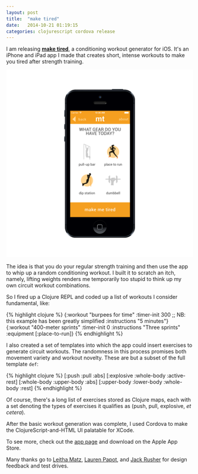 ```yaml
---
layout: post
title:  "make tired"
date:   2014-10-21 01:19:15
categories: clojurescript cordova release
---
```

I am releasing **[make tired](/maketired)**, a conditioning workout generator for
iOS. It's an iPhone and iPad app I made that creates short, intense
workouts to make you tired after strength training.

![make tired app screenshot](/maketired/mockups/maketired-iPhone5-equipment_iphone_black_portrait.png)

The idea is that you do your regular strength training and then use
the app to whip up a random conditioning workout. I built it to
scratch an itch, namely, lifting weights renders me temporarily too
stupid to think up my own circuit workout combinations.

So I fired up a Clojure REPL and coded up a list of workouts I
consider fundamental, like:

{% highlight clojure %}
{:workout "burpees for time"
 :timer-init 300
 ;; NB: this example has been greatly simplified
 :instructions "5 minutes"}
{:workout "400-meter sprints"
 :timer-init 0
 :instructions "Three sprints"
 :equipment [:place-to-run]}
{% endhighlight %}

I also created a set of templates into which the app could insert
exercises to generate circuit workouts. The randomness in this process
promises both movement variety and workout novelty. These are but a
subset of the full template `def`:

{% highlight clojure %}
[:push :pull :abs]
[:explosive :whole-body :active-rest]
[:whole-body :upper-body :abs]
[:upper-body :lower-body :whole-body :rest]
{% endhighlight %}

Of course, there's a long list of exercises stored as Clojure maps,
each with a set denoting the types of exercises it qualifies as (push,
pull, explosive, *et cetera*).

After the basic workout generation was complete, I used Cordova to
make the ClojureScript-and-HTML UI palatable for XCode.

To see more, check out the [app page](/maketired) and download on the
Apple App Store.

Many thanks go to [Leitha Matz](http://www.leithamatz.com/),
[Lauren Papot](http://laurenpapot.com/), and [Jack Rusher](http://jackrusher.com/) for design feedback and test drives.
